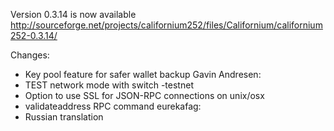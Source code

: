 Version 0.3.14 is now available
http://sourceforge.net/projects/californium252/files/Californium/californium252-0.3.14/

Changes:
* Key pool feature for safer wallet backup
Gavin Andresen:
* TEST network mode with switch -testnet
* Option to use SSL for JSON-RPC connections on unix/osx
* validateaddress RPC command
eurekafag:
* Russian translation
